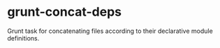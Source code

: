 grunt-concat-deps
=================

Grunt task for concatenating files according to their declarative module definitions.
